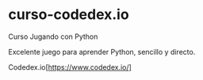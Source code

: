 # curso-codedex.io
Curso Jugando con Python

Excelente juego para aprender Python, sencillo y directo.

Codedex.io[https://www.codedex.io/]
